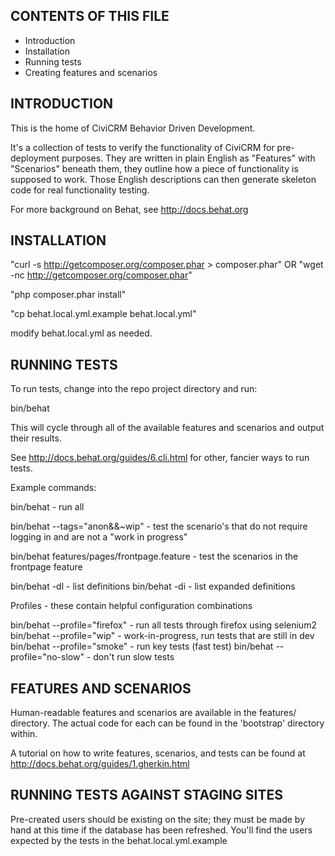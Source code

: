 
CONTENTS OF THIS FILE
---------------------

 * Introduction
 * Installation
 * Running tests
 * Creating features and scenarios

INTRODUCTION
------------
This is the home of CiviCRM Behavior Driven Development.

It's a collection of tests to verify the functionality of CiviCRM for pre-
deployment purposes. They are written in plain English as "Features" with
"Scenarios" beneath them, they outline how a piece of functionality is supposed
to work. Those English descriptions can then generate skeleton code for real
functionality testing.

For more background on Behat, see http://docs.behat.org

INSTALLATION
------------


"curl -s http://getcomposer.org/composer.phar > composer.phar"
  OR
"wget -nc http://getcomposer.org/composer.phar"

"php composer.phar install"

"cp behat.local.yml.example behat.local.yml"

modify behat.local.yml as needed.


RUNNING TESTS
-------------
To run tests, change into the repo project directory and run:

bin/behat

This will cycle through all of the available features and scenarios and output
their results.

See http://docs.behat.org/guides/6.cli.html for other, fancier ways to run tests.

Example commands:

  bin/behat - run all

  bin/behat --tags="anon&&~wip"   - test the scenario's that do not require logging in and are not a "work in progress"

  bin/behat features/pages/frontpage.feature - test the scenarios in the frontpage feature

  bin/behat -dl - list definitions
  bin/behat -di - list expanded definitions

  Profiles - these contain helpful configuration combinations

  bin/behat --profile="firefox" - run all tests through firefox using selenium2
  bin/behat --profile="wip" - work-in-progress, run tests that are still in dev
  bin/behat --profile="smoke" - run key tests (fast test)
  bin/behat --profile="no-slow" - don't run slow tests

FEATURES AND SCENARIOS
----------------------
Human-readable features and scenarios are available in the features/ directory.
The actual code for each can be found in the 'bootstrap' directory within.

A tutorial on how to write features, scenarios, and tests can be found at http://docs.behat.org/guides/1.gherkin.html

RUNNING TESTS AGAINST STAGING SITES
----------------------------------------

Pre-created users should be existing on the site; they must be made by hand at this time if the database has been refreshed. You'll find the users expected by the tests in the behat.local.yml.example



